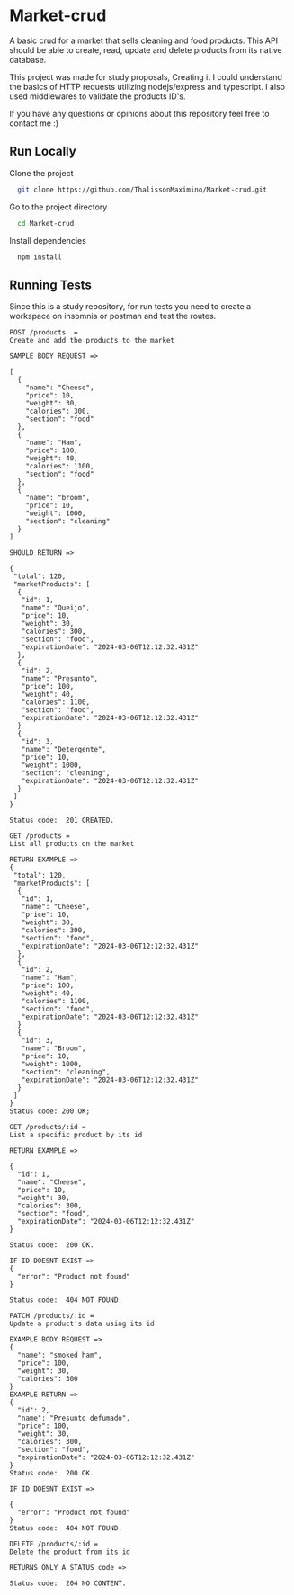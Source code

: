 
# Market-crud

A basic crud for a market that sells cleaning and food products.
This API should be able to create, read, update and delete products from its native database.

This project was made for study proposals, Creating it I could understand the basics of HTTP requests utilizing nodejs/express and typescript. I also used middlewares to validate the products ID's. 

If you have any questions or opinions about this repository feel free to contact me :) 






## Run Locally

Clone the project

```bash
  git clone https://github.com/ThalissonMaximino/Market-crud.git
```

Go to the project directory

```bash
  cd Market-crud
```
Install dependencies

```bash
  npm install
```



## Running Tests

Since this is a study repository, for run tests you need to create a workspace on insomnia or postman and test the routes.
```
POST /products  =
Create and add the products to the market

SAMPLE BODY REQUEST =>

[
  {
    "name": "Cheese",
    "price": 10,
    "weight": 30,
    "calories": 300,
    "section": "food"
  },
  {
    "name": "Ham",
    "price": 100,
    "weight": 40,
    "calories": 1100,
    "section": "food"
  },
  {
    "name": "broom",
    "price": 10,
    "weight": 1000,
    "section": "cleaning"
  }
]

SHOULD RETURN =>

{
 "total": 120,
 "marketProducts": [
  {
   "id": 1,
   "name": "Queijo",
   "price": 10,
   "weight": 30,
   "calories": 300,
   "section": "food",
   "expirationDate": "2024-03-06T12:12:32.431Z"
  },
  {
   "id": 2,
   "name": "Presunto",
   "price": 100,
   "weight": 40,
   "calories": 1100,
   "section": "food",
   "expirationDate": "2024-03-06T12:12:32.431Z"
  }
  {
   "id": 3,
   "name": "Detergente",
   "price": 10,
   "weight": 1000,
   "section": "cleaning",
   "expirationDate": "2024-03-06T12:12:32.431Z"
  }
 ]
}

Status code:  201 CREATED.
```
```
GET /products =
List all products on the market

RETURN EXAMPLE => 
{
 "total": 120,
 "marketProducts": [
  {
   "id": 1,
   "name": "Cheese",
   "price": 10,
   "weight": 30,
   "calories": 300,
   "section": "food",
   "expirationDate": "2024-03-06T12:12:32.431Z"
  },
  {
   "id": 2,
   "name": "Ham",
   "price": 100,
   "weight": 40,
   "calories": 1100,
   "section": "food",
   "expirationDate": "2024-03-06T12:12:32.431Z"
  }
  {
   "id": 3,
   "name": "Broom",
   "price": 10,
   "weight": 1000,
   "section": "cleaning",
   "expirationDate": "2024-03-06T12:12:32.431Z"
  }
 ]
}
Status code: 200 OK;
```
```
GET /products/:id =
List a specific product by its id

RETURN EXAMPLE => 

{
  "id": 1,
  "name": "Cheese",
  "price": 10,
  "weight": 30,
  "calories": 300,
  "section": "food",
  "expirationDate": "2024-03-06T12:12:32.431Z"
}

Status code:  200 OK.

IF ID DOESNT EXIST => 
{
  "error": "Product not found"
}

Status code:  404 NOT FOUND.
```
```
PATCH /products/:id =
Update a product's data using its id

EXAMPLE BODY REQUEST =>
{
  "name": "smoked ham",
  "price": 100,
  "weight": 30,
  "calories": 300
}
EXAMPLE RETURN => 
{
  "id": 2,
  "name": "Presunto defumado",
  "price": 100,
  "weight": 30,
  "calories": 300,
  "section": "food",
  "expirationDate": "2024-03-06T12:12:32.431Z"
}
Status code:  200 OK.

IF ID DOESNT EXIST => 

{
  "error": "Product not found"
}
Status code:  404 NOT FOUND.
```

```
DELETE /products/:id =
Delete the product from its id

RETURNS ONLY A STATUS code =>

Status code:  204 NO CONTENT.
```



